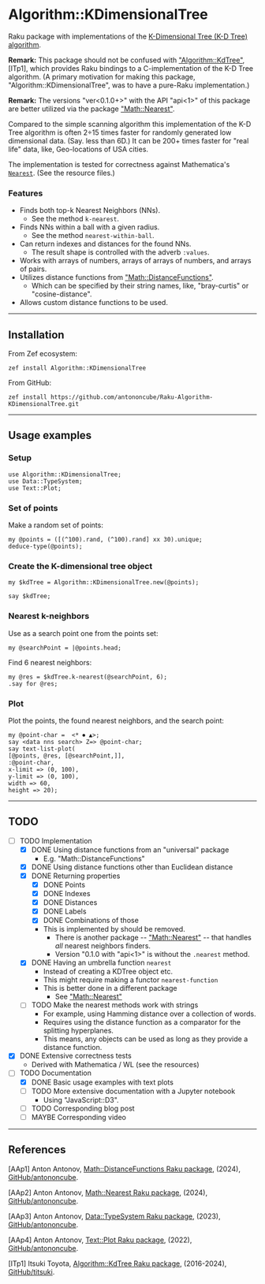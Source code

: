 # Algorithm::KDimensionalTree

Raku package with implementations of the [K-Dimensional Tree (K-D Tree) algorithm](https://en.wikipedia.org/wiki/K-d_tree).

**Remark:** This package should not be confused with 
["Algorithm::KdTree"](https://raku.land/github:titsuki/Algorithm::KdTree), [ITp1],
which provides Raku bindings to a C-implementation of the K-D Tree algorithm.
(A primary motivation for making this package, "Algorithm::KDimensionalTree", was to have a pure-Raku implementation.)

**Remark:** The versions "ver<0.1.0+>" with the API "api<1>" of this package are better utilized via the 
package ["Math::Nearest"](https://github.com/antononcube/Raku-Math-Nearest).

Compared to the simple scanning algorithm this implementation of the K-D Tree algorithm is often 2÷15 times faster
for randomly generated low dimensional data. (Say. less than 6D.) 
It can be 200+ times faster for "real life" data, like, Geo-locations of USA cities.

The implementation is tested for correctness against Mathematica's [`Nearest`](https://reference.wolfram.com/language/ref/Nearest.html).
(See the resource files.)

### Features

- Finds both top-k Nearest Neighbors (NNs).
  - See the method `k-nearest`.
- Finds NNs within a ball with a given radius.
  - See the method `nearest-within-ball`.
- Can return indexes and distances for the found NNs.
  - The result shape is controlled with the adverb `:values`.
- Works with arrays of numbers, arrays of arrays of numbers, and arrays of pairs.
- Utilizes distance functions from ["Math::DistanceFunctions"](https://github.com/antononcube/Raku-Math-DistanceFunctions).
  - Which can be specified by their string names, like, "bray-curtis" or "cosine-distance".
- Allows custom distance functions to be used.

------

## Installation

From Zef ecosystem:

```
zef install Algorithm::KDimensionalTree
```

From GitHub:

```
zef install https://github.com/antononcube/Raku-Algorithm-KDimensionalTree.git
```

-----

## Usage examples

### Setup

```perl6
use Algorithm::KDimensionalTree;
use Data::TypeSystem;
use Text::Plot;
```

### Set of points

Make a random set of points: 

```perl6
my @points = ([(^100).rand, (^100).rand] xx 30).unique;
deduce-type(@points);
```

### Create the K-dimensional tree object

```perl6
my $kdTree = Algorithm::KDimensionalTree.new(@points);

say $kdTree;
```

### Nearest k-neighbors

Use as a search point one from the points set:

```perl6
my @searchPoint = |@points.head;
```

Find 6 nearest neighbors:

```perl6
my @res = $kdTree.k-nearest(@searchPoint, 6);
.say for @res;
```

### Plot

Plot the points, the found nearest neighbors, and the search point:

```perl6
my @point-char =  <* ⏺ ▲>;
say <data nns search> Z=> @point-char;
say text-list-plot(
[@points, @res, [@searchPoint,]],
:@point-char,
x-limit => (0, 100),
y-limit => (0, 100),
width => 60,
height => 20);
```

-----

## TODO

- [ ] TODO Implementation
  - [X] DONE Using distance functions from an "universal" package
    - E.g. "Math::DistanceFunctions"
  - [X] DONE Using distance functions other than Euclidean distance
  - [X] DONE Returning properties
    - [X] DONE Points
    - [X] DONE Indexes
    - [X] DONE Distances
    - [X] DONE Labels
    - [X] DONE Combinations of those
    - This is implemented by should be removed.
      - There is another package -- ["Math::Nearest"](https://github.com/antononcube/Raku-Math-Nearest) -- 
        that handles *all* nearest neighbors finders. 
      - Version "0.1.0 with "api<1>" is without the `.nearest` method.
  - [X] DONE Having an umbrella function `nearest`
    - Instead of creating a KDTree object etc.
    - This might require making a functor `nearest-function`
    - This is better done in a different package
      - See ["Math::Nearest"](https://github.com/antononcube/Raku-Math-Nearest)
  - [ ] TODO Make the nearest methods work with strings
    - For example, using Hamming distance over a collection of words.
    - Requires using the distance function as a comparator for the splitting hyperplanes.
    - This means, any objects can be used as long as they provide a distance function.
- [X] DONE Extensive correctness tests
  - Derived with Mathematica / WL (see the resources)
- [ ] TODO Documentation
  - [X] DONE Basic usage examples with text plots 
  - [ ] TODO More extensive documentation with a Jupyter notebook
    - Using "JavaScript::D3".
  - [ ] TODO Corresponding blog post
  - [ ] MAYBE Corresponding video

-----

## References

[AAp1] Anton Antonov, [Math::DistanceFunctions Raku package](https://github.com/antononcube/Raku-Math-DistanceFunctions), (2024), [GitHub/antononcube](https://github.com/antononcube).

[AAp2] Anton Antonov, [Math::Nearest Raku package](https://github.com/antononcube/Raku-Math-Nearest), (2024), [GitHub/antononcube](https://github.com/antononcube).

[AAp3] Anton Antonov, [Data::TypeSystem Raku package](https://github.com/antononcube/Raku-Data-TypeSystem), (2023), [GitHub/antononcube](https://github.com/antononcube).

[AAp4] Anton Antonov, [Text::Plot Raku package](https://github.com/antononcube/Raku-Text-Plot), (2022), [GitHub/antononcube](https://github.com/antononcube).

[ITp1] Itsuki Toyota, [Algorithm::KdTree Raku package](https://github.com/titsuki/p6-Algorithm-KdTree), (2016-2024), [GitHub/titsuki](https://github.com/titsuki).